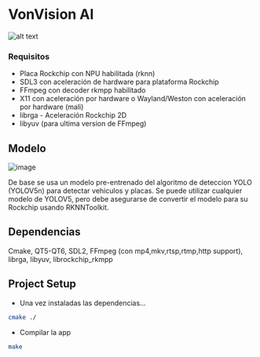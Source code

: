 # VonVision AI

![alt text](https://viso.ai/wp-content/uploads/2021/03/yolo-v4-v5-wallpaper.jpg)

### Requisitos

* Placa Rockchip con NPU habilitada (rknn)
* SDL3 con aceleración de hardware para plataforma Rockchip
* FFmpeg con decoder rkmpp habilitado
* X11 con aceleración por hardware o Wayland/Weston con aceleración por hardware (mali)
* librga - Aceleración Rockchip 2D
* libyuv (para ultima version de FFmpeg)

## Modelo

![image](https://github.com/user-attachments/assets/b65146ce-1bce-4424-906b-bd1b525d7a03)

De base se usa un modelo pre-entrenado del algoritmo de deteccion YOLO (YOLOV5n) para detectar vehiculos y placas.
Se puede utilizar cualquier modelo de YOLOV5, pero debe asegurarse de convertir el modelo para su Rockchip usando RKNNToolkit.

## Dependencias

Cmake, QT5-QT6, SDL2, FFmpeg (con mp4,mkv,rtsp,rtmp,http support), librga, libyuv, librockchip_rkmpp

## Project Setup

* Una vez instaladas las dependencias... 
``` bash
cmake ./
```

* Compilar la app
```bash
make
```
